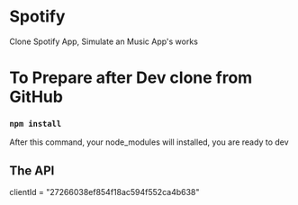 # Spotify

Clone Spotify App, Simulate an Music App's works

# To Prepare after Dev clone from GitHub

### `npm install`

After this command, your node_modules will installed, you are ready to dev

## The API

clientId = "27266038ef854f18ac594f552ca4b638"
